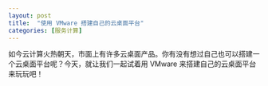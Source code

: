 ```yaml
---
layout: post
title:  "使用 VMware 搭建自己的云桌面平台"
categories: [服务计算]
---
```


如今云计算火热朝天，市面上有许多云桌面产品。你有没有想过自己也可以搭建一个云桌面平台呢？今天，就让我们一起试着用 VMware 来搭建自己的云桌面平台来玩玩吧！
